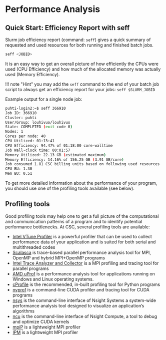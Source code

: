 # Performance Analysis

## Quick Start: Efficiency Report with seff

Slurm job efficiency report (command: `seff`) gives a quick summary of
requested and used resources for both running and finished batch jobs.

```bash
seff <JOBID>
```

It is an easy way to get an overall picture of how efficiently the CPUs were
used (CPU Efficiency) and how much of the allocated memory was actually used
(Memory Efficiency).

!!! note "Hint"
    you may add the `seff` command to the end of your batch job script to
    always get an efficiency report for your jobs: `seff $SLURM_JOBID`

Example output for a single node job:
```bash
puhti-login2:~$ seff 366910
Job ID: 366910
Cluster: puhti
User/Group: louhivuo/louhivuo
State: COMPLETED (exit code 0)
Nodes: 1
Cores per node: 40
CPU Utilized: 01:13:41
CPU Efficiency: 94.47% of 01:18:00 core-walltime
Job Wall-clock time: 00:01:57
Memory Utilized: 22.13 GB (estimated maximum)
Memory Efficiency: 14.16% of 156.25 GB (3.91 GB/core)
Job consumed 1.81 CSC billing units based on following used resources
CPU BU: 1.30
Mem BU: 0.51
```

To get more detailed information about the performance of your program, you
should use one of the profiling tools available (see below).


## Profiling tools

Good profiling tools may help one to get a full picture of the computational
and communication patterns of a program and to identify potential performance
bottlenecks. At CSC, several profiling tools are available:

* [Intel VTune Profiler](../apps/vtune.md) is a powerful profiler that can be
  used to collect performance data of your application and is suited for both
  serial and multithreaded codes
* [Scalasca](../apps/scalasca.md) is trace-based parallel performance analysis tool for MPI,
  OpenMP and hybrid MPI+OpenMP programs
* [Intel Trace Analyzer and Collector](../apps/itac.md) is a MPI profiling and
  tracing tool for parallel programs
* [AMD uProf](../apps/uprof.md) is a performance analysis tool for applications running on Windows and Linux operating systems.
* [cProfile](cProfile.md) is the recommended, in-built profiling tool
  for Python programs
* [nvprof](nvprof.md) is a command-line CUDA profiler and tracing tool
  for CUDA programs
* [nsys](nsys.md) is the command-line interface of Nsight Systems a system-wide performance analysis tool designed to visualize an application’s algorithms
* [ncu](ncu.md) is the command-line interface of Nsight Compute, a tool to debug and optimize CUDA kernels
* [mpiP](mpip.md) is a lightweight MPI profiler
* [IPM](ipm.md) is a lightweight MPI profiler
